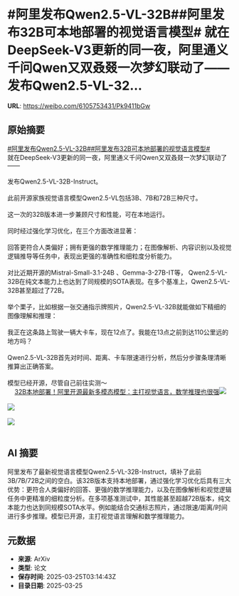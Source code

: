 # #阿里发布Qwen2.5-VL-32B##阿里发布32B可本地部署的视觉语言模型# 就在DeepSeek-V3更新的同一夜，阿里通义千问Qwen又双叒叕一次梦幻联动了——发布Qwen2.5-VL-32...

**URL**: https://weibo.com/6105753431/Pk9411bGw

## 原始摘要

<a href="https://m.weibo.cn/search?containerid=231522type%3D1%26t%3D10%26q%3D%23%E9%98%BF%E9%87%8C%E5%8F%91%E5%B8%83Qwen2.5-VL-32B%23&amp;extparam=%23%E9%98%BF%E9%87%8C%E5%8F%91%E5%B8%83Qwen2.5-VL-32B%23" data-hide=""><span class="surl-text">#阿里发布Qwen2.5-VL-32B#</span></a><a href="https://m.weibo.cn/search?containerid=231522type%3D1%26t%3D10%26q%3D%23%E9%98%BF%E9%87%8C%E5%8F%91%E5%B8%8332B%E5%8F%AF%E6%9C%AC%E5%9C%B0%E9%83%A8%E7%BD%B2%E7%9A%84%E8%A7%86%E8%A7%89%E8%AF%AD%E8%A8%80%E6%A8%A1%E5%9E%8B%23&amp;extparam=%23%E9%98%BF%E9%87%8C%E5%8F%91%E5%B8%8332B%E5%8F%AF%E6%9C%AC%E5%9C%B0%E9%83%A8%E7%BD%B2%E7%9A%84%E8%A7%86%E8%A7%89%E8%AF%AD%E8%A8%80%E6%A8%A1%E5%9E%8B%23" data-hide=""><span class="surl-text">#阿里发布32B可本地部署的视觉语言模型#</span></a> <br>就在DeepSeek-V3更新的同一夜，阿里通义千问Qwen又双叒叕一次梦幻联动了——<br><br>发布Qwen2.5-VL-32B-Instruct。<br><br>此前开源家族视觉语言模型Qwen2.5-VL包括3B、7B和72B三种尺寸。<br><br>这一次的32B版本进一步兼顾尺寸和性能，可在本地运行。<br><br>同时经过强化学习优化，在三个方面改进显著：<br><br>回答更符合人类偏好；拥有更强的数学推理能力；在图像解析、内容识别以及视觉逻辑推导等任务中，表现出更强的准确性和细粒度分析能力。<br><br>对比近期开源的Mistral-Small-3.1-24B 、Gemma-3-27B-IT等， Qwen2.5-VL-32B在纯文本能力上也达到了同规模的SOTA表现。在多个基准上，Qwen2.5-VL-32B甚至超过了72B。<br><br>举个栗子，比如根据一张交通指示牌照片，Qwen2.5-VL-32B就能做如下精细的图像理解和推理：<br><br>我正在这条路上驾驶一辆大卡车，现在12点了。我能在13点之前到达110公里远的地方吗？<br><br>Qwen2.5-VL-32B首先对时间、距离、卡车限速进行分析，然后分步骤条理清晰推算出正确答案。<br><br>模型已经开源，尽管自己前往实测～<br><a href="https://weibo.cn/sinaurl?u=https%3A%2F%2Fmp.weixin.qq.com%2Fs%2FvbMm5HAiqc-GpM1yuYas7w" data-hide=""><span class="url-icon"><img style="width: 1rem;height: 1rem" src="https://h5.sinaimg.cn/upload/2015/09/25/3/timeline_card_small_web_default.png" referrerpolicy="no-referrer"></span><span class="surl-text">32B本地部署！阿里开源最新多模态模型：主打视觉语言，数学推理也很强</span></a><img style="" src="https://tvax4.sinaimg.cn/large/006Fd7o3ly1hzsycmt1l6j30u01297h6.jpg" referrerpolicy="no-referrer"><br><br><img style="" src="https://tvax3.sinaimg.cn/large/006Fd7o3ly1hzsycqostdj30u00i4dq0.jpg" referrerpolicy="no-referrer"><br><br><img style="" src="https://tvax1.sinaimg.cn/large/006Fd7o3ly1hzsycuvza1j30u010iq8l.jpg" referrerpolicy="no-referrer"><br><br>

## AI 摘要

阿里发布了最新视觉语言模型Qwen2.5-VL-32B-Instruct，填补了此前3B/7B/72B之间的空白。该32B版本支持本地部署，通过强化学习优化后具有三大优势：更符合人类偏好的回答、更强的数学推理能力，以及在图像解析和视觉逻辑任务中更精准的细粒度分析。在多项基准测试中，其性能甚至超越72B版本，纯文本能力也达到同规模SOTA水平。例如能结合交通标志照片，通过限速/距离/时间进行多步推理。模型已开源，主打视觉语言理解和数学推理能力。

## 元数据

- **来源**: ArXiv
- **类型**: 论文
- **保存时间**: 2025-03-25T03:14:43Z
- **目录日期**: 2025-03-25
